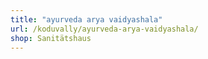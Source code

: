```yaml
---
title: "ayurveda arya vaidyashala"
url: /koduvally/ayurveda-arya-vaidyashala/
shop: Sanitätshaus
---
```

